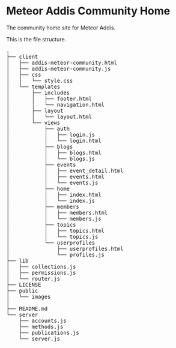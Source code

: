 Meteor Addis Community Home
==========================

The community home site for Meteor Addis.

This is the file structure.
<pre>
.
├── client
│   ├── addis-meteor-community.html
│   ├── addis-meteor-community.js
│   ├── css
│   │   └── style.css
│   └── templates
│       ├── includes
│       │   ├── footer.html
│       │   └── navigation.html
│       ├── layout
│       │   └── layout.html
│       └── views
│           ├── auth
│           │   ├── login.js
│           │   └── login.html
│           ├── blogs
│           │   ├── blogs.html
│           │   └── blogs.js
│           ├── events
│           │   ├── event_detail.html
│           │   ├── events.html
│           │   └── events.js
│           ├── home
│           │   ├── index.html
│           │   └── index.js
│           ├── members
│           │   ├── members.html
│           │   └── members.js
│           ├── topics
│           │   ├── topics.html
│           │   └── topics.js
│           └── userprofiles
│               ├── userprofiles.html
│               └── profiles.js
├── lib
│   ├── collections.js
│   ├── permissions.js
│   └── router.js
├── LICENSE
├── public
│   └── images
│  
├── README.md
└── server
    ├── accounts.js
    ├── methods.js
    ├── publications.js
    └── server.js
</pre>